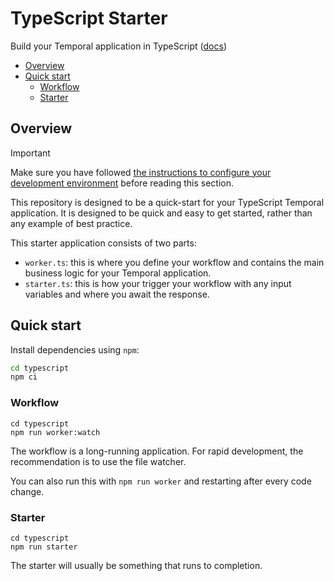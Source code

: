 # TypeScript Starter

Build your Temporal application in TypeScript ([docs](https://docs.temporal.io/develop/typescript))

<!-- toc -->

* [Overview](#overview)
* [Quick start](#quick-start)
  * [Workflow](#workflow)
  * [Starter](#starter)

<!-- Regenerate with "pre-commit run -a markdown-toc" -->

<!-- tocstop -->

## Overview

> [!IMPORTANT]
> Make sure you have followed [the instructions to configure your development environment](../README.md#your-development-environment)
> before reading this section.

This repository is designed to be a quick-start for your TypeScript Temporal application.
It is designed to be quick and easy to get started, rather than any example of
best practice.

This starter application consists of two parts:

* `worker.ts`: this is where you define your workflow and contains the main business
  logic for your Temporal application.
* `starter.ts`: this is how your trigger your workflow with any input variables and
  where you await the response.

## Quick start

Install dependencies using `npm`:

```sh
cd typescript
npm ci
```

### Workflow

```shell
cd typescript
npm run worker:watch
```

The workflow is a long-running application. For rapid development, the recommendation
is to use the file watcher.

You can also run this with `npm run worker` and restarting after every code change.

### Starter

```shell
cd typescript
npm run starter
```

The starter will usually be something that runs to completion.
